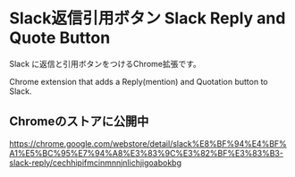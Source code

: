 # Slack返信引用ボタン Slack Reply and Quote Button
Slack に返信と引用ボタンをつけるChrome拡張です。

Chrome extension that adds a Reply(mention) and Quotation button to Slack.

## Chromeのストアに公開中
https://chrome.google.com/webstore/detail/slack%E8%BF%94%E4%BF%A1%E5%BC%95%E7%94%A8%E3%83%9C%E3%82%BF%E3%83%B3-slack-reply/cechhipifmcinmnnjnlichjigoabokbg
